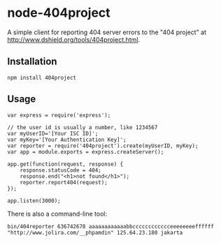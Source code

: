 node-404project
=====================

A simple client for reporting 404 server errors to the "404 project" at http://www.dshield.org/tools/404project.html.

Installation
---------------------

```
npm install 404project
```

Usage
---------------------

```
var express = require('express');

// the user id is usually a number, like 1234567
var myUserID='[Your ISC ID]';
var myKey='[Your Authentication Key]';
var reporter = require('404project').create(myUserID, myKey);
var app = module.exports = express.createServer();

app.get(function(request, response) {
    response.statusCode = 404;
    response.end("<h1>not found</h1>");
    reporter.report404(request);
});

app.listen(3000);
```

There is also a command-line tool:

```
bin/404reporter 636742678 aaaaaaaaaaaabbcccccccccccceeeeeeeeffffff "http://www.jolira.com/__phpamdin" 125.64.23.180 jakarta
```